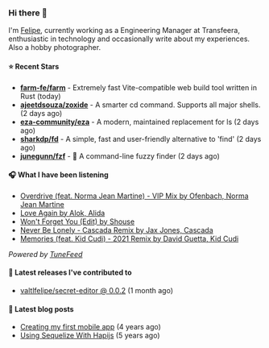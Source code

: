 ### Hi there 👋

I'm [Felipe](https://felipevm.com), currently working as a Engineering Manager at Transfeera, enthusiastic in technology and occasionally write about my experiences. Also a hobby photographer.

#### ⭐ Recent Stars
- **[farm-fe/farm](https://github.com/farm-fe/farm)** - Extremely fast Vite-compatible web build tool written in Rust (today)
- **[ajeetdsouza/zoxide](https://github.com/ajeetdsouza/zoxide)** - A smarter cd command. Supports all major shells. (2 days ago)
- **[eza-community/eza](https://github.com/eza-community/eza)** - A modern, maintained replacement for ls (2 days ago)
- **[sharkdp/fd](https://github.com/sharkdp/fd)** - A simple, fast and user-friendly alternative to &#39;find&#39; (2 days ago)
- **[junegunn/fzf](https://github.com/junegunn/fzf)** - :cherry_blossom: A command-line fuzzy finder (2 days ago)

#### 🎧 What I have been listening
- [Overdrive (feat. Norma Jean Martine) - VIP Mix by Ofenbach, Norma Jean Martine](https://open.spotify.com/track/2bFUF30GJlYY2J7CppBrGX)
- [Love Again by Alok, Alida](https://open.spotify.com/track/7HmLm3SiBGJeVpJ552PJJP)
- [Won&#39;t Forget You (Edit) by Shouse](https://open.spotify.com/track/3I10tZ5MgEMo4WryCNJkZQ)
- [Never Be Lonely - Cascada Remix by Jax Jones, Cascada](https://open.spotify.com/track/2OOCFcLq9vDnxbMvAMopi3)
- [Memories (feat. Kid Cudi) - 2021 Remix by David Guetta, Kid Cudi](https://open.spotify.com/track/59o6ojGNGJOYiVJSzC6Lsa)

_Powered by [TuneFeed](https://tunefeed.app?ref=valtlfelipe-gh-profile)_ 

#### 🚀 Latest releases I've contributed to


- [valtlfelipe/secret-editor @ 0.0.2](https://github.com/valtlfelipe/secret-editor/releases/tag/0.0.2) (1 month ago)

#### 📄 Latest blog posts
- [Creating my first mobile app](https://felipevm.com/posts/creating-my-first-mobile-app/) (4 years ago)
- [Using Sequelize With Hapijs](https://felipevm.com/posts/using-sequelize-with-hapijs/) (5 years ago)
